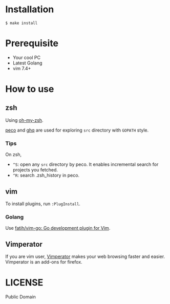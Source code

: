 Installation
============

```
$ make install
```

Prerequisite
============

* Your cool PC
* Latest Golang
* vim 7.4+

How to use
==========

zsh
---

Using [oh-my-zsh](https://github.com/robbyrussell/oh-my-zsh).

[peco](https://github.com/peco/peco) and [ghq](https://github.com/motemen/ghq) are used for exploring `src` directory with `GOPATH` style.

### Tips

On zsh,

* `^S`: open any `src` directory by peco. It enables incremental search for projects you fetched.
* `^R`: search .zsh_history in peco.

vim
---

To install plugins, run `:PlugInstall`.

### Golang

Use [fatih/vim-go: Go development plugin for Vim](https://github.com/fatih/vim-go).

Vimperator
----------

If you are vim user, [Vimperator][] makes your web browsing faster and easier. Vimperator is an add-ons for firefox.

[Vimperator]: https://addons.mozilla.org/ja/firefox/addon/vimperator/   "Vimperator :: Add-ons for Firefox"

LICENSE
=======

Public Domain
